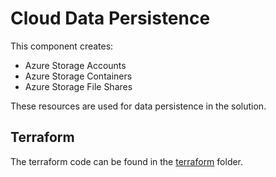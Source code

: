 # Cloud Data Persistence

This component creates:

- Azure Storage Accounts
- Azure Storage Containers
- Azure Storage File Shares

These resources are used for data persistence in the solution.

## Terraform

The terraform code can be found in the [terraform](terraform) folder.
